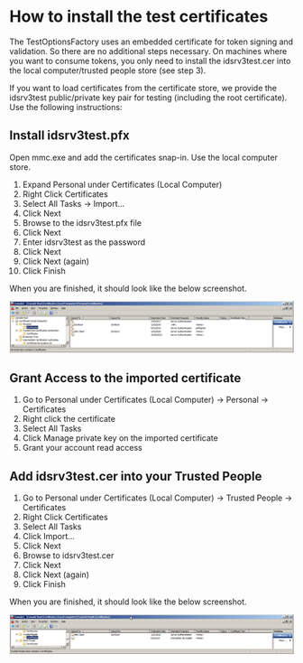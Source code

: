 # How to install the test certificates #

The TestOptionsFactory uses an embedded certificate for token signing and validation. So there are no additional steps necessary. 
On machines where you want to consume tokens, you only need to install the idsrv3test.cer into the local computer/trusted people store (see step 3).

If you want to load certificates from the certificate store, we provide the idsrv3test public/private key pair for testing (including the root certificate). Use the following instructions:

## Install idsrv3test.pfx

Open mmc.exe and add the certificates snap-in. Use the local computer store.

1. Expand Personal under Certificates (Local Computer)
2. Right Click Certificates
3. Select All Tasks -> Import...
4. Click Next
5. Browse to the idsrv3test.pfx file
6. Click Next
7. Enter idsrv3test as the password
8. Click Next
9. Click Next (again)
10. Click Finish
 
When you are finished, it should look like the below screenshot.

![Screenshot of Personal Certificates after installation of idsrv3test.pfx](PersonalCertificatesScreenshot.png)

## Grant Access to the imported certificate

1. Go to Personal under Certificates (Local Computer) -> Personal -> Certificates
2. Right click the certificate
3. Select All Tasks 
4. Click Manage private key on the imported certificate
5. Grant your account read access

## Add idsrv3test.cer into your Trusted People

1. Go to Personal under Certificates (Local Computer) -> Trusted People -> Certificates
2. Right Click Certificates
3. Select All Tasks
4. Click Import...
5. Click Next
6. Browse to idsrv3test.cer
7. Click Next
8. Click Next (again)
9. Click Finish

When you are finished, it should look like the below screenshot.

![Screenshot of Trusted People after adding idsrv3test.cer](TrustedPeopleCertificatesScreenshot.png)